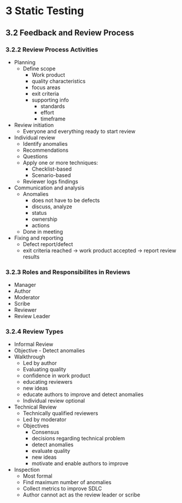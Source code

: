 # 3 Static Testing

## 3.2 Feedback and Review Process

### 3.2.2 Review Process Activities

* Planning
  * Define scope
    * Work product
    * quality characteristics
    * focus areas
    * exit criteria
    * supporting info
      * standards
      * effort
      * timeframe
* Review initiation
  * Everyone and everything ready to start review
* Individual review
  * Identify anomalies
  * Recommendations
  * Questions
  * Apply one or more techniques:
    * Checklist-based
    * Scenario-based
  * Reviewer logs findings
* Communication and analysis
  * Anomalies
    * does not have to be defects
    * discuss, analyze
    * status
    * ownership
    * actions
  * Done in meeting
* Fixing and reporting
  * Defect report/defect
  * exit criteria reached -> work product accepted -> report review results

### 3.2.3 Roles and Responsibilites in Reviews

* Manager
* Author
* Moderator
* Scribe
* Reviewer
* Review Leader

### 3.2.4 Review Types

* Informal Review
*  Objective - Detect anomalies
* Walkthrough
  * Led by author
  * Evaluating quality
  * confidence in work product
  * educating reviewers
  * new ideas
  * educate authors to improve and detect anomalies
  * Individual review optional
* Technical Review
  * Technically qualified reviewers
  * Led by moderator
  * Objectives
    * Consensus
    * decisions regarding technical problem
    * detect anomalies
    * evaluate quality
    * new ideas
    * motivate and enable authors to improve
* Inspection
  * Most formal
  * Find maximum number of anomalies
  * Collect metrics to improve SDLC
  * Author cannot act as the review leader or scribe
